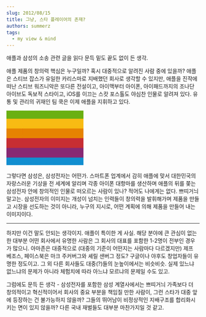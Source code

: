 ```yaml
---
slug: 2012/08/15
title: 그냥, 스타 플레이어의 존재?
authors: summerz
tags:
  - my view & mind
---
```


애플과 삼성의 소송 관련 글을 읽다 문득 밑도 끝도 없이 든 생각.

애플 제품의 창의력 핵심은 누구일까? 혹시 대중적으로 알려진 사람 중에 있을까? 애플은 스티브 잡스가 유일한 카리스마로 지배했던 회사로 생각할 수 있지만, 애플을 진작에 떠난 스티브 워즈니악은 또다른 전설이고, 아이맥부터 아이폰, 아이패드까지의 조나단 아이브도 독보적 스타이고, iOS를 이끄는 스캇 포스톨도 야심찬 인물로 알려져 있다. 유통 및 관리의 귀재인 팀 쿡은 이제 애플을 지휘하고 있다.

![](diversity.png)

그렇다면 삼성은, 삼성전자는 어떤가. 스마트폰 업계에서 감히 애플에 맞서 대한민국의 자랑스러운 기상을 전 세계에 알리며 각종 아이폰 대항마를 생산하며 애플의 뒤를 쫒는 삼성전자 안에 창의적인 인물로 떠오르는 사람이 있나? 적어도 나에게는 없다. 쁘띠거늬 말고는. 삼성전자의 이미지는 개성이 넘치는 인력들이 창의력을 발휘해가며 제품을 만들고 시장을 선도하는 것이 아니라, 누구의 지시로, 어떤 계획에 의해 제품을 만들어 내는 이미지이다.

*           *           *

하지만 이건 말도 안되는 생각이지. 애플이 특이한 게 사실. 해당 분야에 큰 관심이 없는 한 대부분 어떤 회사에서 유명한 사람은 그 회사의 대표를 포함한 1-2명이 전부인 경우가 많으니. 아마존은 대중적으로 (대중의 기준이 어떤지는 사람마다 다르겠지만) 제프 베조스, 페이스북은 마크 주커버그와 셰릴 샌버그 정도? 구글이나 야후도 창업자들이 유명한 정도이고. 그 외 다른 회사들도 대중(?)들의 눈높이에서는 비슷비슷. 실제 있느냐 없느냐의 문제가 아니라 체험치에 따라 아느냐 모르냐의 문제일 수도 있고.

그럼에도 문득 든 생각 - 삼성전자를 포함한 삼성 계열사에서는 쁘띠거늬 가족보다 더 창의적이고 혁신적이어서 회사의 중요 부분을 책임질 만한 사람이, 그런 스타가 대중 앞에 등장하는 건 불가능하지 않을까? 그들의 뛰어남이 비정상적인 지배구조를 합리화시키는 면이 있지 않을까? 다른 국내 재벌들도 대부분 마찬가지일 것 같고.